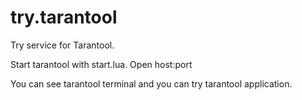 try.tarantool
=============

Try service for Tarantool.

Start tarantool with start.lua.
Open host:port

You can see tarantool terminal and you can try tarantool application.

